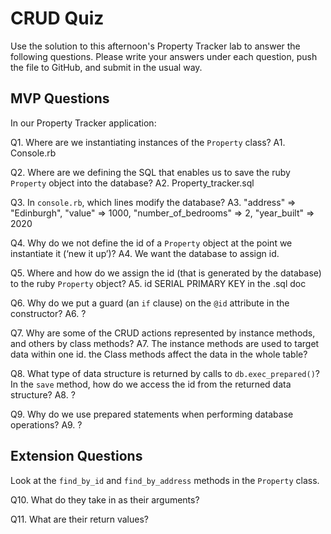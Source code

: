 # CRUD Quiz

Use the solution to this afternoon's Property Tracker lab to answer the following questions. Please write your answers under each question, push the file to GitHub, and submit in the usual way.

## MVP Questions

In our Property Tracker application:

Q1. Where are we instantiating instances of the `Property` class?
A1. Console.rb

Q2. Where are we defining the SQL that enables us to save the ruby `Property` object into the database?
A2. Property_tracker.sql

Q3. In `console.rb`, which lines modify the database?
A3. "address" => "Edinburgh",
  "value" => 1000,
  "number_of_bedrooms" => 2,
  "year_built" => 2020

Q4. Why do we not define the id of a `Property` object at the point we instantiate it (‘new it up’)?
A4. We want the database to assign id.

Q5. Where and how do we assign the id (that is generated by the database) to the ruby `Property` object?
A5. id SERIAL PRIMARY KEY in the .sql doc

Q6. Why do we put a guard (an `if` clause) on the `@id` attribute in the constructor?
A6. ?

Q7. Why are some of the CRUD actions represented by instance methods, and others by class methods?
A7. The instance methods are used to target data within one id. the Class methods affect the data in the whole table?

Q8. What type of data structure is returned by calls to `db.exec_prepared()`? In the `save` method, how do we access the id from the returned data structure?
A8. ?

Q9. Why do we use prepared statements when performing database operations?
A9. ?

## Extension Questions

Look at the `find_by_id` and `find_by_address` methods in the `Property` class.

Q10. What do they take in as their arguments?

Q11. What are their return values?
